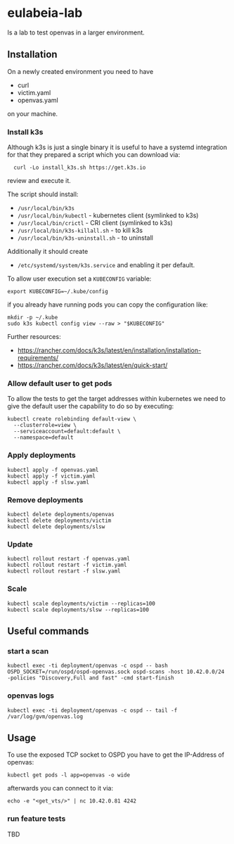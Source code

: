 # eulabeia-lab

Is a lab to test openvas in a larger environment.

## Installation

On a newly created environment you need to have
- curl
- victim.yaml
- openvas.yaml

on your machine.

### Install k3s

Although k3s is just a single binary it is useful to have a systemd integration for that they prepared a script which you can download via:

```
  curl -Lo install_k3s.sh https://get.k3s.io
```

review and execute it.

The script should install:
- `/usr/local/bin/k3s`
- `/usr/local/bin/kubectl` - kubernetes client (symlinked to k3s)
- `/usr/local/bin/crictl` - CRI client (symlinked to k3s)
- `/usr/local/bin/k3s-killall.sh` - to kill k3s
- `/usr/local/bin/k3s-uninstall.sh` - to uninstall

Additionally it should create
- `/etc/systemd/system/k3s.service`
and enabling it per default.

To allow user execution set a `KUBECONFIG` variable:


```
export KUBECONFIG=~/.kube/config
```

if you already have running pods you can copy the configuration like:

```
mkdir -p ~/.kube
sudo k3s kubectl config view --raw > "$KUBECONFIG"
```

Further resources:
- https://rancher.com/docs/k3s/latest/en/installation/installation-requirements/
- https://rancher.com/docs/k3s/latest/en/quick-start/


### Allow default user to get pods 

To allow the tests to get the target addresses within kubernetes we need to give the default user the capability to do so by executing:

```
kubectl create rolebinding default-view \
  --clusterrole=view \
  --serviceaccount=default:default \
  --namespace=default
```

### Apply deployments


```
kubectl apply -f openvas.yaml
kubectl apply -f victim.yaml
kubectl apply -f slsw.yaml
```

### Remove deployments

```
kubectl delete deployments/openvas
kubectl delete deployments/victim
kubectl delete deployments/slsw
```

### Update

```
kubectl rollout restart -f openvas.yaml
kubectl rollout restart -f victim.yaml
kubectl rollout restart -f slsw.yaml
```

### Scale
```
kubectl scale deployments/victim --replicas=100
kubectl scale deployments/slsw --replicas=100
```

## Useful commands

### start a scan

```
kubectl exec -ti deployment/openvas -c ospd -- bash
OSPD_SOCKET=/run/ospd/ospd-openvas.sock ospd-scans -host 10.42.0.0/24 -policies "Discovery,Full and fast" -cmd start-finish
```

### openvas logs
```
kubectl exec -ti deployment/openvas -c ospd -- tail -f /var/log/gvm/openvas.log 
```

## Usage

To use the exposed TCP socket to OSPD you have to get the IP-Address of openvas:

```
kubectl get pods -l app=openvas -o wide
```

afterwards you can connect to it via:

```
echo -e "<get_vts/>" | nc 10.42.0.81 4242
```

### run feature tests

TBD
